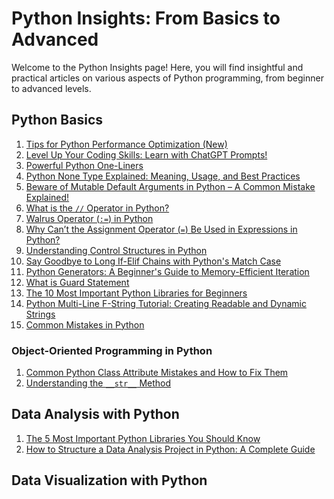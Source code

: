 # Python Insights: From Basics to Advanced

Welcome to the Python Insights page! Here, you will find insightful and practical articles on various aspects of Python programming, from beginner to advanced levels.

## Python Basics

1. [Tips for Python Performance Optimization (New)](python-performance-tips.md)
2. [Level Up Your Coding Skills: Learn with ChatGPT Prompts!](prompt-learn-coding.md)
3. [Powerful Python One-Liners](python-one-liners.md)
4. [Python None Type Explained: Meaning, Usage, and Best Practices](none-type-explained.md)
5. [Beware of Mutable Default Arguments in Python – A Common Mistake Explained!](mutable-default-arguments.md)
6. [What is the `//` Operator in Python?](floor-division.md)
7. [Walrus Operator (`:=`) in Python](walrus-operator.md)
8. [Why Can’t the Assignment Operator (`=`) Be Used in Expressions in Python?](assignment-operator-exp.md)
9. [Understanding Control Structures in Python](control-structures-python.md)
10. [Say Goodbye to Long If-Elif Chains with Python's Match Case](match-case.md)
11. [Python Generators: A Beginner's Guide to Memory-Efficient Iteration](generators-in-python.md)
12. [What is Guard Statement](guard-statement.md)
13. [The 10 Most Important Python Libraries for Beginners](python-libraries.md)
14. [Python Multi-Line F-String Tutorial: Creating Readable and Dynamic Strings](fstring-dynamic.md)
15. [Common Mistakes in Python](common-mistakes-in-python.md)

### Object-Oriented Programming in Python

1. [Common Python Class Attribute Mistakes and How to Fix Them](common-class-mistake.md)
2. [Understanding the `__str__` Method](class-str-method.md)

## Data Analysis with Python

1. [The 5 Most Important Python Libraries You Should Know](data-analysis/top5-libraries-python.md)
2. [How to Structure a Data Analysis Project in Python: A Complete Guide](structure-da-project.md)

## Data Visualization with Python

<script async src="https://pagead2.googlesyndication.com/pagead/js/adsbygoogle.js?client=ca-pub-1602443888929206"
     crossorigin="anonymous"></script>
<ins class="adsbygoogle"
     style="display:block"
     data-ad-format="autorelaxed"
     data-ad-client="ca-pub-1602443888929206"
     data-ad-slot="7879511511"></ins>
<script>
     (adsbygoogle = window.adsbygoogle || []).push({});
</script>